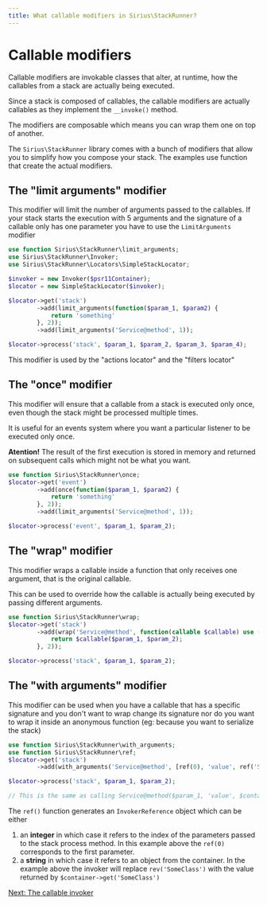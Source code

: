 ```yaml
---
title: What callable modifiers in Sirius\StackRunner?
---
```


# Callable modifiers

Callable modifiers are invokable classes that alter, at runtime, how the callables from a stack are actually being executed. 

Since a stack is composed of callables, the callable modifiers are actually callables as they implement the `__invoke()` method.

The modifiers are composable which means you can wrap them one on top of another.

The `Sirius\StackRunner` library comes with a bunch of modifiers that allow you to simplify how you compose your stack. The examples use function that create the actual modifiers.

## The "limit arguments" modifier

This modifier will limit the number of arguments passed to the callables. If your stack starts the execution with 5 arguments and the signature of a callable only has one parameter you have to use the `LimitArguments` modifier

```php
use function Sirius\StackRunner\limit_arguments;
use Sirius\StackRunner\Invoker;
use Sirius\StackRunner\Locators\SimpleStackLocator;

$invoker = new Invoker($psr11Container);
$locator = new SimpleStackLocator($invoker);

$locator->get('stack')
        ->add(limit_arguments(function($param_1, $param2) {
            return 'something'
        }, 2));
        ->add(limit_arguments('Service@method', 1));

$locator->process('stack', $param_1, $param_2, $param_3, $param_4);
```

This modifier is used by the "actions locator" and the "filters locator"

## The "once" modifier

This modifier will ensure that a callable from a stack is executed only once, even though the stack might be processed multiple times.

It is useful for an events system where you want a particular listener to be executed only once. 

**Atention!** The result of the first execution is stored in memory and returned on subsequent calls which might not be what you want.

```php
use function Sirius\StackRunner\once;
$locator->get('event')
        ->add(once(function($param_1, $param2) {
            return 'something'
        }, 2));
        ->add(limit_arguments('Service@method', 1));

$locator->process('event', $param_1, $param_2);
```

## The "wrap" modifier

This modifier wraps a callable inside a function that only receives one argument, that is the original callable.

This can be used to override how the callable is actually being executed by passing different arguments.

```php
use function Sirius\StackRunner\wrap;
$locator->get('stack')
        ->add(wrap('Service@method', function(callable $callable) use ($param_1, $param_2) {
            return $callable($param_1, $param_2);
        }, 2));

$locator->process('stack', $param_1, $param_2);
```

## The "with arguments" modifier

This modifier can be used when you have a callable that has a specific signature and you don't want to wrap change its signature nor do you want to wrap it inside an anonymous function (eg: because you want to serialize the stack)

```php
use function Sirius\StackRunner\with_arguments;
use function Sirius\StackRunner\ref;
$locator->get('stack')
        ->add(with_arguments('Service@method', [ref(0), 'value', ref('SomeClass'), ref(1)]);

$locator->process('stack', $param_1, $param_2);

// This is the same as calling Service@method($param_1, 'value', $container->get('SomeClass'), $param_2)
```

The `ref()` function generates an `InvokerReference` object which can be either
1. an **integer** in which case it refers to the index of the parameters passed to the stack process method. In this example above the `ref(0)` corresponds to the first parameter.
2. a **string** in which case it refers to an object from the container. In the example above the invoker will replace `rev('SomeClass')` with the value returned by `$container->get('SomeClass')`

[Next: The callable invoker](4_the_invoker.md)
